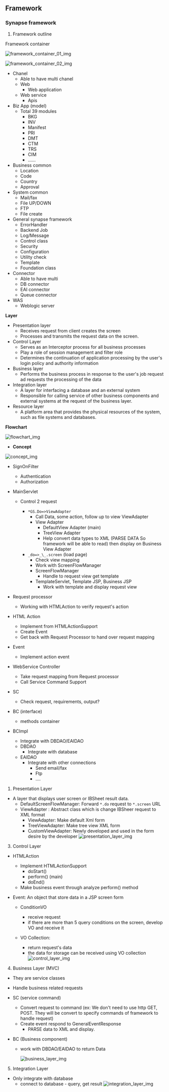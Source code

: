 ## Framework

### Synapse framework

1.  Framework outline

Framework container

![framework_container_01_img](../../img/Synapse_Framework_container_01.png)

![framework_container_02_img](../../img/Synapse_Framework_container_02.png)

- Chanel
  - Able to have multi chanel
  - Web
    - Web application
  - Web service
    - Apis
- Biz App (model)
  - Total 39 modules
    - BKG
    - INV
    - Manifest
    - PRI
    - DMT
    - CTM
    - TRS
    - CIM
    - ......
- Business common
  - Location
  - Code
  - Country
  - Approval
- System common
  - Mail/fax
  - File UP/DOWN
  - FTP
  - File create
- General synapse framework
  - ErrorHandler
  - Backend Job
  - Log/Message
  - Control class
  - Security
  - Configuration
  - Utility check
  - Template
  - Foundation class
- Connector
  - Able to have multi
  - DB connector
  - EAI connector
  - Queue connector
- WAS
  - Weblogic server

**Layer**

- Presentation layer
  - Receives request from client creates the screen
  - Processes and transmits the request data on the screen.
- Control Layer
  - Serves as an Interceptor process for all business processes
  - Play a role of session management and filter role
  - Determines the continuation of application processing by the user's login
    policy and authority information
- Business layer
  - Performs the business process in response to the user's job request ad
    requests the processing of the data
- Integration layer
  - A layer for interfacing a database and an external system
  - Responsible for calling service of other business components and external
    systems at the request of the business layer.
- Resource layer
  - A platform area that provides the physical resources of the system, such as
    file systems and databases.

**Flowchart**

![flowchart_img](../../img/Synapse_Framework_process_flowchart.png)

- **Concept**

![concept_img](../../img/Synapse_Framework_process_concept.png)

- SignOnFilter

  - Authentication
  - Authorization

- MainServlet

  - Control 2 request

    - `*GS.Do=>ViewAdapter`
      - Call Data, some action, follow up to view ViewAdapter
      - View Adapter
        - DefaultView Adapter (main)
        - TreeView Adapter
        - Help convert data types to XML (PARSE DATA So framework will be able to read) then display on Business View Adapter
    - `_do=>_\_.screen` (load page)
      - Check view mapping
      - Work with ScreenFlowManager
      - ScreenFlowManager
        - Handle to request view get template
      - TemplateServlet, Template JSP, Business JSP
        - Work with template and display request view

- Request processor

  - Working with HTMLAction to verify request's action

- HTML Action

  - Implement from HTMLActionSupport
  - Create Event
  - Get back with Request Processor to hand over request mapping

- Event

  - Implement action event

- WebService Controller

  - Take request mapping from Request processor
  - Call Service Command Support

- SC

  - Check request, requirements, output?

- BC (interface)

  - methods container

- BCImpl
  - Integrate with DBDAO/EAIDAO
  - DBDAO
    - Integrate with database
  - EAIDAO
    - Integrate with other connections
      - Send email/fax
      - Ftp
      - ....

1. Presentation Layer

- A layer that displays user screen or IBSheet result data.
  - DefaultScreenFlowManager: Forward `*.do` request to `*.screen` URL
  - ViewAdapter : Abstract class which is change IBSheer request to XML format
    - ViewAdapter: Make default Xml form
    - TreeViewAdapter: Make tree view XML form
    - CustomViewAdapter: Newly developed and used in the form desire by the developer
      ![presentation_layer_img](../../img/Synapse_FrameWork_Presentation_Layer.png)

3. Control Layer

- HTMLAction
  - Implement HTMLActionSupport
    - doStart()
    - perform() (main)
    - doEnd()
  - Make business event through analyze perform() method
- Event: An object that store data in a JSP screen form

  - ConditionVO
    - receive request
    - if there are more than 5 query conditions on the screen, develop VO and receive it
  - VO Collection:

    - return request's data
    - the data for storage can be received using VO collection
      ![control_layer_img](../../img/Synapse_Framework_control_layer.png)

4. Business Layer (MVC)

- They are service classes
- Handle business related requests
- SC (service command)
  - Convert request to command (ex: We don't need to use http GET, POST. They will be convert to specify commands of framework to handle request)
  - Create event respond to GeneralEventResponse
    - PARSE data to XML and display.
- BC (Business component)

  - work with DBDAO/EAIDAO to return Data

    ![business_layer_img](../../img/Synapse_Framework_business_layer.png)

5. Integration Layer

- Only integrate with database
  - connect to database - query, get result
    ![integration_layer_img](../../img/Synapse_Framework_integration_layer.png)
